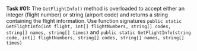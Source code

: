 **Task #01:** The `GetFlightInfo()` method is overloaded to accept either an integer (flight number) or string (airport code) and returns a string containing the flight information. Use function signatures `public static GetFlightInfo(int flight, int[] flightNumbers, string[] codes, string[] names, string[] times)` and `public static GetFlightInfo(string code, int[] flightNumbers, string[] codes, string[] names, string[] times)`
